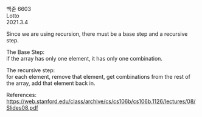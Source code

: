 백준 6603\
Lotto\
2021.3.4

Since we are using recursion, there must be a base step and a recursive step.

The Base Step:\
if the array has only one element, it has only one combination.

The recursive step:\
for each element, remove that element, get combinations from the rest of the array, add that element back in.

References:
https://web.stanford.edu/class/archive/cs/cs106b/cs106b.1126/lectures/08/Slides08.pdf